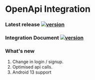 # OpenApi Integration

### Latest release [![version](https://img.shields.io/badge/version-5.2-green)](https://mvnrepository.com/artifact/com.in-telligent.openapi/openapi)
### Integration Document [![version](https://img.shields.io/badge/version-1.49-blue)](https://github.com/in-telligent-openapi/openapi/blob/v1.49/OpenApi%20integration.md)
### What's new
 1. Change in login / signup.
 2. Optimised api calls.
 3. Android 13 support


